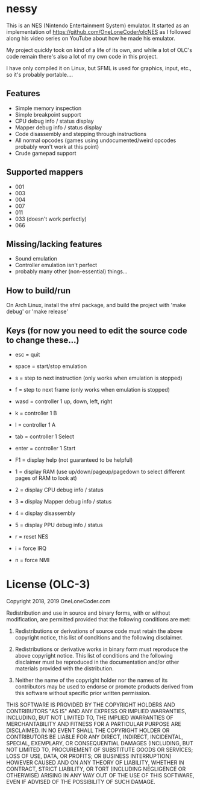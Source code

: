 # nessy

This is an NES (Nintendo Entertainment System) emulator. It started as an implementation of https://github.com/OneLoneCoder/olcNES as I followed along his video series on YouTube about how he made his emulator.

My project quickly took on kind of a life of its own, and while a lot of OLC's code remain there's also a lot of my own code in this project.

I have only compiled it on Linux, but SFML is used for graphics, input, etc., so it's probably portable....

## Features
* Simple memory inspection
* Simple breakpoint support
* CPU debug info / status display
* Mapper debug info / status display
* Code disassembly and stepping through instructions
* All normal opcodes (games using undocumented/weird opcodes probably won't work at this point)
* Crude gamepad support

## Supported mappers
* 001
* 003
* 004
* 007
* 011
* 033 (doesn't work perfectly)
* 066

## Missing/lacking features
* Sound emulation
* Controller emulation isn't perfect
* probably many other (non-essential) things...

## How to build/run
On Arch Linux, install the sfml package, and build the project with 'make debug' or 'make release'

## Keys (for now you need to edit the source code to change these...)
* esc = quit
* space = start/stop emulation
* s = step to next instruction (only works when emulation is stopped)
* f = step to next frame (only works when emulation is stopped)

* wasd = controller 1 up, down, left, right
* k = controller 1 B
* l = controller 1 A
* tab = controller 1 Select
* enter = controller 1 Start
* F1 = display help (not guaranteed to be helpful)
* 1 = display RAM (use up/down/pageup/pagedown to select different pages of RAM to look at)
* 2 = display CPU debug info / status
* 3 = display Mapper debug info / status
* 4 = display disassembly
* 5 = display PPU debug info / status
* r = reset NES
* i = force IRQ
* n = force NMI




# License (OLC-3)
Copyright 2018, 2019 OneLoneCoder.com

Redistribution and use in source and binary forms, with or without 
modification, are permitted provided that the following conditions 
are met:

1. Redistributions or derivations of source code must retain the above 
   copyright notice, this list of conditions and the following disclaimer.

2. Redistributions or derivative works in binary form must reproduce 
   the above copyright notice. This list of conditions and the following 
   disclaimer must be reproduced in the documentation and/or other 
   materials provided with the distribution.

3. Neither the name of the copyright holder nor the names of its 
   contributors may be used to endorse or promote products derived 
   from this software without specific prior written permission.
    
THIS SOFTWARE IS PROVIDED BY THE COPYRIGHT HOLDERS AND CONTRIBUTORS 
"AS IS" AND ANY EXPRESS OR IMPLIED WARRANTIES, INCLUDING, BUT NOT 
LIMITED TO, THE IMPLIED WARRANTIES OF MERCHANTABILITY AND FITNESS FOR 
A PARTICULAR PURPOSE ARE DISCLAIMED. IN NO EVENT SHALL THE COPYRIGHT 
HOLDER OR CONTRIBUTORS BE LIABLE FOR ANY DIRECT, INDIRECT, INCIDENTAL, 
SPECIAL, EXEMPLARY, OR CONSEQUENTIAL DAMAGES (INCLUDING, BUT NOT 
LIMITED TO, PROCUREMENT OF SUBSTITUTE GOODS OR SERVICES; LOSS OF USE, 
DATA, OR PROFITS; OR BUSINESS INTERRUPTION) HOWEVER CAUSED AND ON ANY 
THEORY OF LIABILITY, WHETHER IN CONTRACT, STRICT LIABILITY, OR TORT 
(INCLUDING NEGLIGENCE OR OTHERWISE) ARISING IN ANY WAY OUT OF THE USE
OF THIS SOFTWARE, EVEN IF ADVISED OF THE POSSIBILITY OF SUCH DAMAGE.
